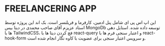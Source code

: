 # FREELANCERING APP

این اپ اس پی ای شامل پنل ادمین، کارفرما و فریلنسر است.
بک اند این پروژه توسط استاد عزیزم آقای صاحب محمدی در دیتا بیس MongoDb توسعه داده شده.
استایل دهی ها با TailwindCSS، فچ کردن دیتا ها با react-query و اعتبار سنجی فرم ها با react-hook-form و سرویس اعتبار سنجی برای عضویت با کاوه نگار انجام شده است.

